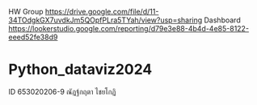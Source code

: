 HW Group
https://drive.google.com/file/d/11-34TOdgkGX7uvdkJm5QOpfPLra5TYah/view?usp=sharing
Dashboard
https://lookerstudio.google.com/reporting/d79e3e88-4b4d-4e85-8122-eeed52fe38d9
# Python_dataviz2024
ID 653020206-9 ณัฎฐ์กฤตา ไชยโกฏิ
